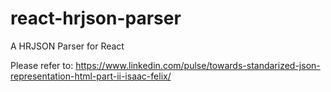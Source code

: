 # react-hrjson-parser
A HRJSON Parser for React

Please refer to: https://www.linkedin.com/pulse/towards-standarized-json-representation-html-part-ii-isaac-felix/
